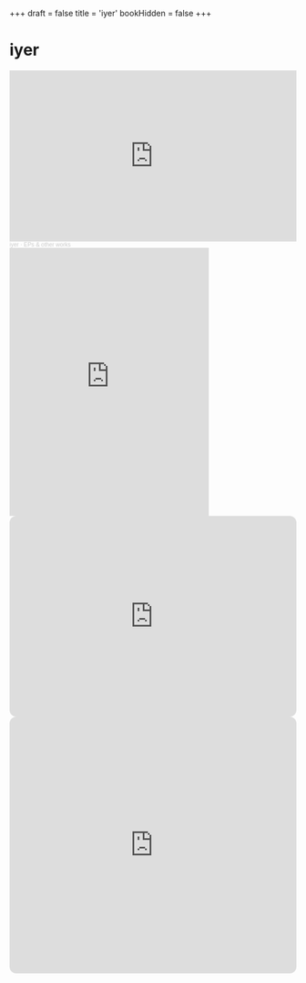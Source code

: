 +++
draft = false
title = 'iyer'
bookHidden = false
+++

# iyer

<iframe width="100%" height="300" scrolling="no" frameborder="no" allow="autoplay" src="https://w.soundcloud.com/player/?url=https%3A//api.soundcloud.com/playlists/237418393&color=%23ff5500&auto_play=false&hide_related=false&show_comments=true&show_user=true&show_reposts=false&show_teaser=true&visual=true"></iframe>

<div style="font-size: 10px; color: #cccccc; line-break: anywhere; word-break: normal; overflow: hidden; white-space: nowrap; text-overflow: ellipsis; font-family: Interstate, Lucida Grande, Lucida Sans Unicode, Lucida Sans, Garuda, Verdana, Tahoma, sans-serif; font-weight: 100;">
  <a href="https://soundcloud.com/iyer" title="iyer" target="_blank" style="color: #cccccc; text-decoration: none;">iyer</a> · 
  <a href="https://soundcloud.com/iyer/sets/alternate-soundcloud" title="EPs &amp; other works" target="_blank" style="color: #cccccc; text-decoration: none;">EPs &amp; other works</a>
</div>

<iframe style="border: 0; width: 350px; height: 470px;" src="https://bandcamp.com/EmbeddedPlayer/album=197258095/size=large/bgcol=ffffff/linkcol=f171a2/tracklist=false/transparent=true/" seamless>
  <a href="https://iyer.bandcamp.com/album/farewell">farewell by iyer</a>
</iframe>

<iframe style="border-radius:12px" src="https://open.spotify.com/embed/artist/1u7B3ROAlS1Q6k5Wo8fZvY?utm_source=generator" width="100%" height="352" frameBorder="0" allowfullscreen="" allow="autoplay; clipboard-write; encrypted-media; fullscreen; picture-in-picture" loading="lazy"></iframe>

<iframe height="450" width="100%" title="Media player" src="https://embed.music.apple.com/us/album/third-culture-tamilian-ep/1475783867?itscg=30200&amp;itsct=music_box_player&amp;ls=1&amp;app=music&amp;mttnsubad=1475783867&amp;theme=light" id="embedPlayer" sandbox="allow-forms allow-popups allow-same-origin allow-scripts allow-top-navigation-by-user-activation" allow="autoplay *; encrypted-media *; clipboard-write" style="border: 0px; border-radius: 12px; width: 100%; height: 450px; max-width: 660px;"></iframe>